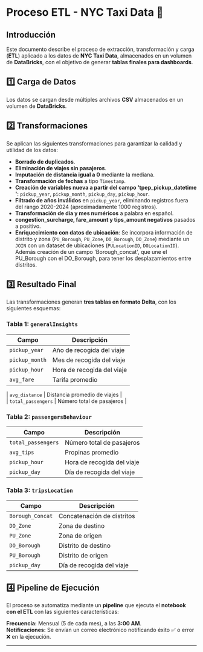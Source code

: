 # Proceso ETL - NYC Taxi Data 🚖  

##  Introducción  

Este documento describe el proceso de extracción, transformación y carga (**ETL**) aplicado a los datos de **NYC Taxi Data**, almacenados en un volumen de **DataBricks**, con el objetivo de generar **tablas finales para dashboards**.  

## 1️⃣ Carga de Datos  

Los datos se cargan desde múltiples archivos **CSV** almacenados en un volumen de **DataBricks**.  

## 2️⃣ Transformaciones  

Se aplican las siguientes transformaciones para garantizar la calidad y utilidad de los datos:  
- **Borrado de duplicados**.  
- **Eliminación de viajes sin pasajeros**.  
- **Imputación de distancia igual a 0** mediante la mediana.  
- **Transformación de fechas** a tipo `Timestamp`.  
- **Creación de variables nueva a partir del campo 'tpep_pickup_datetime
'**: `pickup_year`, `pickup_month`, `pickup_day`, `pickup_hour`.  
- **Filtrado de años inválidos** en `pickup_year`, eliminando registros fuera del rango 2020-2024 (aproximadamente 1000 registros).  
- **Transformación de día y mes numéricos** a palabra en español.  
- **congestion_surcharge, fare_amount y tips_amount negativos** pasados a positivo.  
- **Enriquecimiento con datos de ubicación**: Se incorpora información de distrito y zona (`PU_Borough`, `PU_Zone`, `DO_Borough`, `DO_Zone`) mediante un `JOIN` con un dataset de ubicaciones (`PULocationID`, `DOLocationID`). Además creación de un campo 'Borough_concat', que une el PU_Borough con el DO_Borough, para tener los desplazamientos entre distritos.  

## 3️⃣ Resultado Final   

Las transformaciones generan **tres tablas en formato Delta**, con los siguientes esquemas:  

### Tabla 1: `generalInsights`  
| Campo | Descripción |  
|-----------------|--------------------------------------|  
| `pickup_year`   | Año de recogida del viaje  |  
| `pickup_month`  | Mes de recogida del viaje  |  
| `pickup_hour`   | Hora de recogida del viaje  |  
| `avg_fare`  | Tarifa promedio  |  

| `avg_distance`  | Distancia promedio de viajes  |  
| `total_passengers` | Número total de pasajeros  |  

### Tabla 2: `passengersBehaviour`  
| Campo | Descripción |  
|-----------------|--------------------------------------|  
| `total_passengers` | Número total de pasajeros  |  
| `avg_tips`      | Propinas promedio  |  
| `pickup_hour`   | Hora de recogida del viaje  |  
| `pickup_day`    | Día de recogida del viaje  |  

### Tabla 3: `tripsLocation`  
| Campo | Descripción |  
|-----------------|--------------------------------------|  
| `Borough_Concat` | Concatenación de distritos |  
| `DO_Zone`      | Zona de destino |  
| `PU_Zone`      | Zona de origen |  
| `DO_Borough`   | Distrito de destino |  
| `PU_Borough`   | Distrito de origen |  
| `pickup_day`   | Día de recogida del viaje |  

## 4️⃣ Pipeline de Ejecución 

El proceso se automatiza mediante un **pipeline** que ejecuta el **notebook con el ETL** con las siguientes características:  

 **Frecuencia:** Mensual (5 de cada mes), a las **3:00 AM**.  
 **Notificaciones:** Se envían un correo electrónico notificando éxito ✅ o error ❌ en la ejecución.  

---


